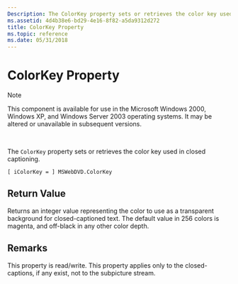 ```yaml
---
Description: The ColorKey property sets or retrieves the color key used in closed captioning.
ms.assetid: 4d4b38e6-bd29-4e16-8f82-a5da9312d272
title: ColorKey Property
ms.topic: reference
ms.date: 05/31/2018
---
```


# ColorKey Property

> [!Note]  
> This component is available for use in the Microsoft Windows 2000, Windows XP, and Windows Server 2003 operating systems. It may be altered or unavailable in subsequent versions.

 

The `ColorKey` property sets or retrieves the color key used in closed captioning.

``` syntax
[ iColorKey = ] MSWebDVD.ColorKey
```

## Return Value

Returns an integer value representing the color to use as a transparent background for closed-captioned text. The default value in 256 colors is magenta, and off-black in any other color depth.

## Remarks

This property is read/write. This property applies only to the closed-captions, if any exist, not to the subpicture stream.

 

 



